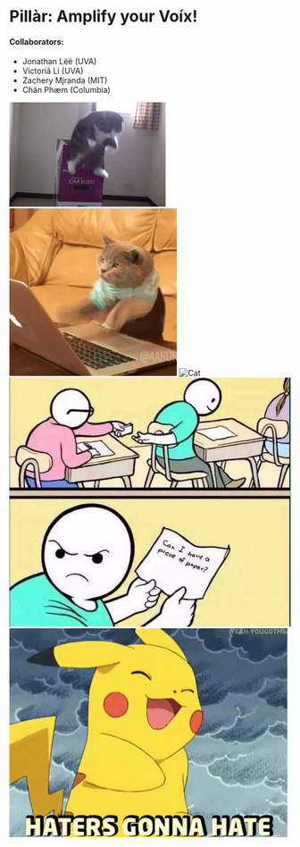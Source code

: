 # Pillàr: Amplify your Voíx!

#### Collaborators:
- Jonathan Lëë (UVA)
- Victoriã Li (UVA)
- Zachery Mįranda (MIT)
- Chän Phæm (Columbia)

![Cat](app/static/img/catloopjump.gif)
![Cat](app/static/img/cattyping.gif)
![Cat](app/static/img/doggyflip.gif)
![Cat](app/static/img/notepaper.jpg)
![Cat](app/static/img/swegachu.gif)